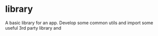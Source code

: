 # library
A basic library for an app. Develop some common utils and import some useful 3rd party library and  
